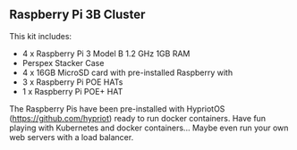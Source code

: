 
## Raspberry Pi 3B Cluster

This kit includes:

- 4 x Raspberry Pi 3 Model B 1.2 GHz 1GB RAM
- Perspex Stacker Case 
- 4 x 16GB MicroSD card with pre-installed Raspberry with 
- 3 x Raspberry Pi POE HATs
- 1 x Raspberry Pi POE+ HAT

The Raspberry Pis have been pre-installed with HypriotOS (https://github.com/hypriot) ready to run docker containers.  Have fun playing with Kubernetes and docker containers... Maybe even run your own web servers with a load balancer.

